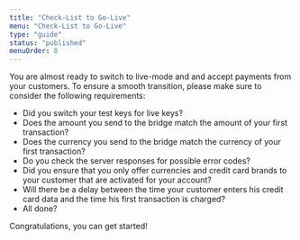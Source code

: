 ```yaml
---
title: "Check-List to Go-Live"
menu: "Check-List to Go-Live"
type: "guide"
status: "published"
menuOrder: 8
---
```


<!-- TODO: Style the list + make dynamic checks -->

You are almost ready to switch to live-mode and and accept payments from your customers. To ensure a smooth transition, please make sure to consider the following requirements:

- Did you switch your test keys for live keys?
- Does the amount you send to the bridge match the amount of your first transaction?
- Does the currency you send to the bridge match the currency of your first transaction?
- Do you check the server responses for possible error codes?
- Did you ensure that you only offer currencies and credit card brands to your customer that are activated for your account?
- Will there be a delay between the time your customer enters his credit card data and the time his first transaction is charged?
- All done?

Congratulations, you can get started!
